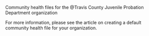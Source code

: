 Community health files for the @Travis County Juvenile Probation Department organization

For more information, please see the article on creating a default community health file for your organization.
